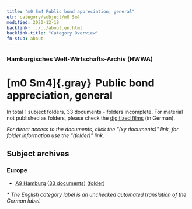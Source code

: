 ```yaml
---
title: "m0 Sm4 Public bond appreciation, general"
etr: category/subject/m0 Sm4
modified: 2020-12-18
backlink: ../../about.en.html
backlink-title: "Category Overview"
fn-stub: about
---
```


### Hamburgisches Welt-Wirtschafts-Archiv (HWWA)
# [m0 Sm4]{.gray}&#8201; Public bond appreciation, general&#160; 





In total 1 subject folders, 33 documents - folders incomplete.
For material not published as folders, please check the [digitized films](/film/h1_sh) (in German).

_For direct access to the documents, click the "(xy documents)" link, for folder information use the "(folder)" link._

## Subject archives



### Europe

- [A9 Hamburg](../../../geo/about.en.html#A9) (<a href="https://dfg-viewer.de/show/?tx_dlf[id]=https://pm20.zbw.eu/mets/sh/1409xx/140905/1449xx/144913/public.mets.en.xml" target="_blank">33 documents</a>) ([folder](http://purl.org/pressemappe20/folder/sh/140905,144913))


_* The English category label is an unchecked automated translation of the German label._

